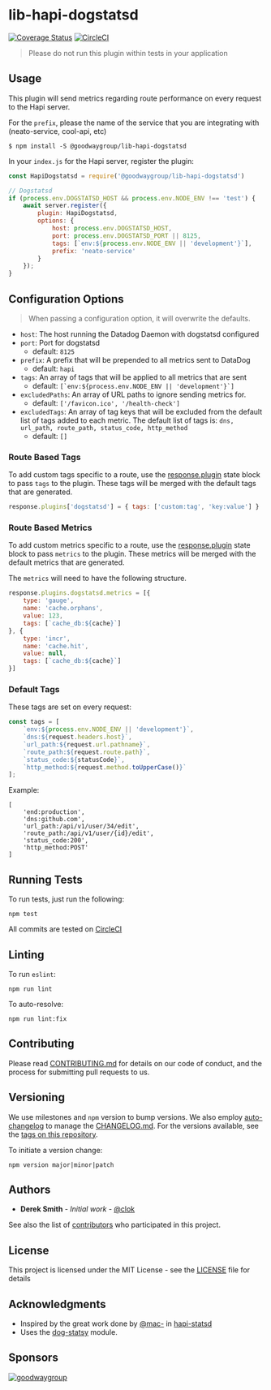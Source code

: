 # lib-hapi-dogstatsd

[![Coverage Status](https://coveralls.io/repos/github/GoodwayGroup/lib-hapi-dogstatsd/badge.svg?branch=master)](https://coveralls.io/github/GoodwayGroup/lib-hapi-dogstatsd?branch=master) [![CircleCI](https://circleci.com/gh/GoodwayGroup/lib-hapi-dogstatsd.svg?style=svg)](https://circleci.com/gh/GoodwayGroup/lib-hapi-dogstatsd)

> Please do not run this plugin within tests in your application

## Usage

This plugin will send metrics regarding route performance on every request to the Hapi server.

For the `prefix`, please the name of the service that you are integrating with (neato-service, cool-api, etc)

```
$ npm install -S @goodwaygroup/lib-hapi-dogstatsd
```

In your `index.js` for the Hapi server, register the plugin:

```js
const HapiDogstatsd = require('@goodwaygroup/lib-hapi-dogstatsd')

// Dogstatsd
if (process.env.DOGSTATSD_HOST && process.env.NODE_ENV !== 'test') {
    await server.register({
        plugin: HapiDogstatsd,
        options: {
            host: process.env.DOGSTATSD_HOST,
            port: process.env.DOGSTATSD_PORT || 8125,
            tags: [`env:${process.env.NODE_ENV || 'development'}`],
            prefix: 'neato-service'
        }
    });
}
```

## Configuration Options

> When passing a configuration option, it will overwrite the defaults.

- `host`: The host running the Datadog Daemon with dogstatsd configured
- `port`: Port for dogstatsd
    - default: `8125`
- `prefix`: A prefix that will be prepended to all metrics sent to DataDog
    - default: `hapi`
- `tags`: An array of tags that will be applied to all metrics that are sent
    - default: ```[`env:${process.env.NODE_ENV || 'development'}`]```
- `excludedPaths`: An array of URL paths to ignore sending metrics for.
    - default: `['/favicon.ico', '/health-check']`
- `excludedTags`: An array of tag keys that will be excluded from the default list of tags added to each metric. The default list of tags is: `dns, url_path, route_path, status_code, http_method`
    - default: `[]`

### Route Based Tags

To add custom tags specific to a route, use the [response.plugin](https://github.com/hapijs/hapi/blob/master/API.md#response.plugins) state block to pass `tags` to the plugin. These tags will be merged with the default tags that are generated.

```js
response.plugins['dogstatsd'] = { tags: ['custom:tag', 'key:value'] }
```

### Route Based Metrics

To add custom metrics specific to a route, use the [response.plugin](https://github.com/hapijs/hapi/blob/master/API.md#response.plugins) state block to pass `metrics` to the plugin. These metrics will be merged with the default metrics that are generated.

The `metrics` will need to have the following structure.

```js
response.plugins.dogstatsd.metrics = [{
    type: 'gauge',
    name: 'cache.orphans',
    value: 123,
    tags: [`cache_db:${cache}`]
}, {
    type: 'incr',
    name: 'cache.hit',
    value: null,
    tags: [`cache_db:${cache}`]
}]
```

### Default Tags

These tags are set on every request:

```js
const tags = [
    `env:${process.env.NODE_ENV || 'development'}`,
    `dns:${request.headers.host}`,
    `url_path:${request.url.pathname}`,
    `route_path:${request.route.path}`,
    `status_code:${statusCode}`,
    `http_method:${request.method.toUpperCase()}`
];
```

Example:

```
[
    'end:production',
    'dns:github.com',
    'url_path:/api/v1/user/34/edit',
    'route_path:/api/v1/user/{id}/edit',
    'status_code:200',
    'http_method:POST'
]
```

## Running Tests

To run tests, just run the following:

```
npm test
```

All commits are tested on [CircleCI](https://circleci.com/gh/GoodwayGroup/workflows/lib-hapi-dogstatsd)

## Linting

To run `eslint`:

```
npm run lint
```

To auto-resolve:

```
npm run lint:fix
```

## Contributing

Please read [CONTRIBUTING.md](CONTRIBUTING.md) for details on our code of conduct, and the process for submitting pull requests to us.

## Versioning

We use milestones and `npm` version to bump versions. We also employ [auto-changelog](https://www.npmjs.com/package/auto-changelog) to manage the [CHANGELOG.md](CHANGELOG.md). For the versions available, see the [tags on this repository](https://github.com/GoodwayGroup/lib-hapi-dogstatsd/tags).

To initiate a version change:

```
npm version major|minor|patch
```

## Authors

* **Derek Smith** - *Initial work* - [@clok](https://github.com/clok)

See also the list of [contributors](https://github.com/GoodwayGroup/lib-hapi-dogstatsd/contributors) who participated in this project.

## License

This project is licensed under the MIT License - see the [LICENSE](LICENSE) file for details

## Acknowledgments

* Inspired by the great work done by [@mac-](https://github.com/mac-) in [hapi-statsd](https://github.com/mac-/hapi-statsd)
* Uses the [dog-statsy](https://github.com/segmentio/dog-statsy) module.

## Sponsors

[![goodwaygroup][goodwaygroup]](https://goodwaygroup.com)

[goodwaygroup]: https://s3.amazonaws.com/gw-crs-assets/goodwaygroup/logos/ggLogo_sm.png "Goodway Group"
